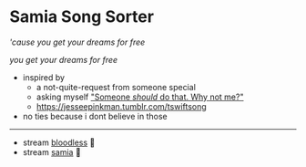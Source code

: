 ﻿# Samia Song Sorter
*'cause you get your dreams for free*

*you get your dreams for free*

- inspired by
  - a not-quite-request from someone special
  - asking myself ["Someone *should* do that. Why not me?"](https://twitter.com/ChanaMessinger/status/1463160594941554696)
  - https://jesseepinkman.tumblr.com/tswiftsong
- no ties because i dont believe in those

---

- stream [bloodless](https://open.spotify.com/album/37mwvUCrctINwVYeayXa7h) 🩶
- stream [samia](https://open.spotify.com/artist/1Uk1GyijF6fSfX4mWq5bfR) 💝
